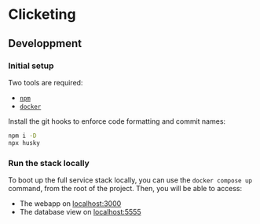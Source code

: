 # Clicketing

## Developpment

### Initial setup

Two tools are required:

- [`npm`](https://docs.npmjs.com/downloading-and-installing-node-js-and-npm)
- [`docker`](https://docs.docker.com/get-docker/)

Install the git hooks to enforce code formatting and commit names:

```sh
npm i -D
npx husky
```

### Run the stack locally

To boot up the full service stack locally, you can use the `docker compose up` command, from the root of the project. Then, you will be able to access:

- The webapp on [localhost:3000](http://localhost:3000)
- The database view on [localhost:5555](http://localhost:5555)
